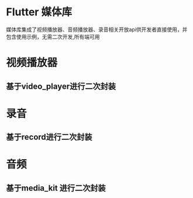 # Flutter 媒体库

媒体库集成了视频播放器、音频播放器、录音相关开放api供开发者直接使用，并包含使用示例，无需二次开发,所有端可用

# 视频播放器

## 基于video_player进行二次封装

# 录音

## 基于record进行二次封装


# 音频

## 基于media_kit 进行二次封装